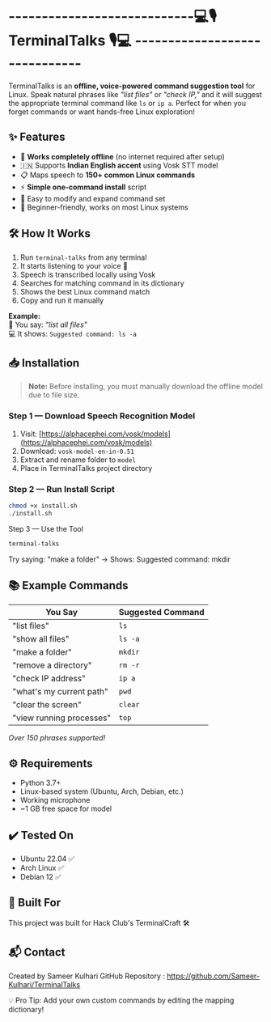 # ----------------------------💻🎙️ TerminalTalks 🎙️💻 ------------------------------

TerminalTalks is an **offline, voice-powered command suggestion tool** for Linux. Speak natural phrases like _"list files"_ or _"check IP,"_ and it will suggest the appropriate terminal command like `ls` or `ip a`. Perfect for when you forget commands or want hands-free Linux exploration!

## ✨ Features  
- 🛜 **Works completely offline** (no internet required after setup)  
- 🇮🇳 Supports **Indian English accent** using Vosk STT model  
- 📋 Maps speech to **150+ common Linux commands**  
- ⚡ **Simple one-command install** script  
- 🔧 Easy to modify and expand command set  
- 🐧 Beginner-friendly, works on most Linux systems  

## 🛠️ How It Works  
1. Run `terminal-talks` from any terminal  
2. It starts listening to your voice 🎤  
3. Speech is transcribed locally using Vosk  
4. Searches for matching command in its dictionary  
5. Shows the best Linux command match  
6. Copy and run it manually  

**Example:**  
🎤 You say: _"list all files"_  
💻 It shows: `Suggested command: ls -a`  

## 📥 Installation  
> **Note:** Before installing, you must manually download the offline model due to file size.  

### Step 1 — Download Speech Recognition Model  
1. Visit: [https://alphacephei.com/vosk/models](https://alphacephei.com/vosk/models)  
2. Download: `vosk-model-en-in-0.51`  
3. Extract and rename folder to `model`  
4. Place in TerminalTalks project directory  

### Step 2 — Run Install Script  
```bash  
chmod +x install.sh  
./install.sh
```
Step 3 — Use the Tool
```bash
terminal-talks  
```
Try saying: "make a folder" → Shows: Suggested command: mkdir

## 📚 Example Commands

| You Say                      | Suggested Command  |
|------------------------------|--------------------|
| "list files"                 | `ls`               |
| "show all files"             | `ls -a`            |
| "make a folder"              | `mkdir`            |
| "remove a directory"         | `rm -r`            |
| "check IP address"           | `ip a`             |
| "what's my current path"     | `pwd`              |
| "clear the screen"           | `clear`            |
| "view running processes"     | `top`              |

*Over 150 phrases supported!*

## ⚙️ Requirements

- Python 3.7+
- Linux-based system (Ubuntu, Arch, Debian, etc.)
- Working microphone
- ~1 GB free space for model

## ✔️ Tested On

- Ubuntu 22.04 ✅
- Arch Linux ✅
- Debian 12 ✅
## 🚀 Built For
This project was built for Hack Club's TerminalCraft 🛠️

## 📬 Contact
Created by Sameer Kulhari
GitHub Repository : https://github.com/Sameer-Kulhari/TerminalTalks

💡 Pro Tip: Add your own custom commands by editing the mapping dictionary!

